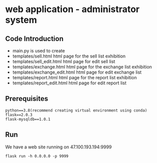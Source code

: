 # web application - administrator system

## Code Introduction
- main.py is used to create
- templates/sell.html html page for the sell list exhibition
- templates/sell_edit.html html page for edit sell list
- templates/exchange.html html page for the exchange list exhibition
- templates/exchange_edit.html html page for edit exchange list
- templates/report.html html page for the report list exhibition
- templates/report_edit.html html page for edit report list

## Prerequisites

```
python==3.8(recommend creating virtual environment using conda)
flask==2.0.3
flask-mysqldb==1.0.1
```

## Run
We have a web site running on 47.100.193.194:9999
```
flask run -h 0.0.0.0 -p 9999
```